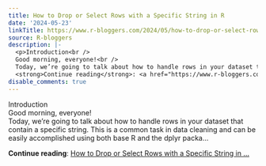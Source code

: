 ```yaml
---
title: How to Drop or Select Rows with a Specific String in R
date: '2024-05-23'
linkTitle: https://www.r-bloggers.com/2024/05/how-to-drop-or-select-rows-with-a-specific-string-in-r/
source: R-bloggers
description: |-
  <p>Introduction<br />
  Good morning, everyone!<br />
  Today, we’re going to talk about how to handle rows in your dataset that contain a specific string. This is a common task in data cleaning and can be easily accomplished using both base R and the dplyr packa...</p>
  <strong>Continue reading</strong>: <a href="https://www.r-bloggers.com/2024/05/how-to-drop-or-select-rows-with-a-specific-string-in-r/">How to Drop or Select Rows with a Specific String in ...
disable_comments: true
---
```

<p>Introduction<br />
Good morning, everyone!<br />
Today, we’re going to talk about how to handle rows in your dataset that contain a specific string. This is a common task in data cleaning and can be easily accomplished using both base R and the dplyr packa...</p>
<strong>Continue reading</strong>: <a href="https://www.r-bloggers.com/2024/05/how-to-drop-or-select-rows-with-a-specific-string-in-r/">How to Drop or Select Rows with a Specific String in ...